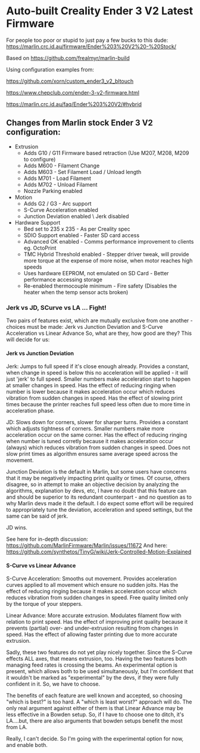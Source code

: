 # Auto-built Creality Ender 3 V2 Latest Firmware


For people too poor or stupid to just pay a few bucks to this dude: https://marlin.crc.id.au/firmware/Ender%203%20V2%20-%20Stock/



Based on https://github.com/frealmyr/marlin-build


Using configuration examples from:

https://github.com/xorn/custom_ender3_v2_bltouch

https://www.chepclub.com/ender-3-v2-firmware.html

https://marlin.crc.id.au/faq/Ender%203%20V2/#hybrid


## Changes from Marlin stock Ender 3 V2 configuration:
- Extrusion
  - Adds G10 / G11 Firmware based retraction (Use M207, M208, M209 to configure)
  - Adds M600 - Filament Change
  - Adds M603 - Set Filament Load / Unload length
  - Adds M701 - Load Filament
  - Adds M702 - Unload Filament
  - Nozzle Parking enabled
- Motion
  - Adds G2 / G3 - Arc support
  - S-Curve Acceleration enabled
  - Junction Deviation enabled \ Jerk disabled
- Hardware Support
  - Bed set to 235 x 235 - As per Creality spec
  - SDIO Support enabled - Faster SD card access
  - Advanced OK enabled - Comms performance improvement to clients eg. OctoPrint
  - TMC Hybrid Threshold enabled - Stepper driver tweak, will provide more torque at the expense of more noise, when motor reaches high speeds
  - Uses hardware EEPROM, not emulated on SD Card - Better performance accessing storage
  - Re-enabled thermocouple minimum - Fire safety (Disables the heater when the temp sensor acts broken)


### Jerk vs JD, SCurve vs LA ... Fight!

Two pairs of features exist, which are mutually exclusive from one another - choices must be made: Jerk vs Junction Deviation and S-Curve Acceleration vs Linear Advance
So, what are they, how good are they? This will decide for us:


#### Jerk vs Junction Deviation

Jerk: Jumps to full speed if it's close enough already. 
Provides a constant, when change in speed is below this no acceleration will be applied - it will just 'jerk' to full speed. Smaller numbers make acceleration start to happen at smaller changes in speed.
Has the effect of reducing ringing when number is lower because it makes acceleration occur which reduces vibration from sudden changes in speed.
Has the effect of slowing print times because the printer reaches full speed less often due to more time in acceleration phase.

JD: Slows down for corners, slower for sharper turns. 
Provides a constant which adjusts tightness of corners. Smaller numbers make more acceleration occur on the same corner.
Has the effect of reducing ringing when number is tuned corretly because it makes acceleration occur (always) which reduces vibration from sudden changes in speed.
Does not slow print times as algorithm ensures same average speed across the movement.

Junction Deviation is the default in Marlin, but some users have concerns that it may be negatively impacting print quality or times. Of course, others disagree, so in attempt to make an objective decision by analyzing the algorithms, explanation by devs, etc, I have no doubt that this feature can and should be superior to its redundant counterpart - and no question as to why Marlin devs made it the default. I do expect some effort will be required to appropriately tune the deviation, acceleration and speed settings, but the same can be said of jerk.

JD wins. 

See here for in-depth discussion: https://github.com/MarlinFirmware/Marlin/issues/11672
And here: https://github.com/synthetos/TinyG/wiki/Jerk-Controlled-Motion-Explained


#### S-Curve vs Linear Advance

S-Curve Acceleration: Smooths out movement.
Provides acceleration curves applied to all movement which ensure no sudden jolts.
Has the effect of reducing ringing because it makes acceleration occur which reduces vibration from sudden changes in speed.
Free quality limited only by the torque of your steppers.


Linear Advance: More accurate extrusion.
Modulates filament flow with relation to print speed.
Has the effect of improving print quality because it prevents (partial) over- and under-extrusion resulting from changes in speed.
Has the effect of allowing faster printing due to more accurate extrusion.

Sadly, these two features do not yet play nicely together. Since the S-Curve effects ALL axes, that means extrusion, too. Having the two features both managing feed rates is crossing the beams.
An experimental option is present, which allows both to be used simultaneously, but I'm confident that it wouldn't be marked as "experimental" by the devs, if they were fully confident in it. So, we have to choose.

The benefits of each feature are well known and accepted, so choosing "which is best?" is too hard. A "which is least worst?" approach will do. The only real argument against either of them is that Linear Advance may be less effective in a Bowden setup. So, if I have to choose one to ditch, it's LA....but, there are also arguments that bowden setups benefit the most from LA.

Really, I can't decide. So I'm going with the experimental option for now, and enable both.
